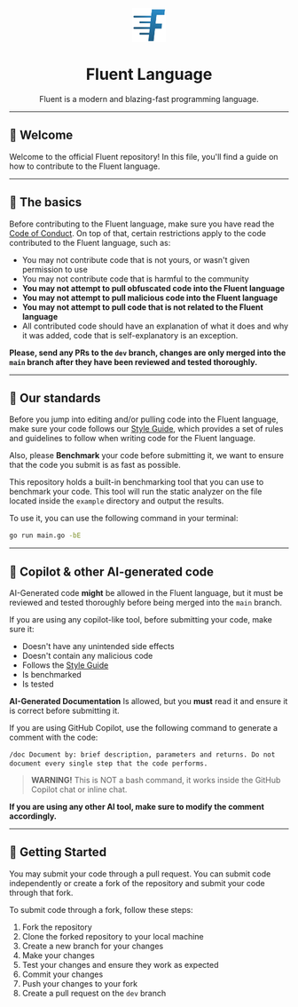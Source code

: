 <div align="center">
    <img src="assets/logo.png" height="60" width="60">
    <h1>Fluent Language</h1>
    Fluent is a modern and blazing-fast programming language.
</div>

---

## 👋 Welcome

Welcome to the official Fluent repository! In this file, you'll find a guide on how to contribute to the Fluent language.

---

## 📝 The basics

Before contributing to the Fluent language, make sure you have read the [Code of Conduct](CODE_OF_CONDUCT.md).
On top of that, certain restrictions apply to the code contributed to the Fluent language, such as:

- You may not contribute code that is not yours, or wasn't given permission to use
- You may not contribute code that is harmful to the community
- **You may not attempt to pull obfuscated code into the Fluent language**
- **You may not attempt to pull malicious code into the Fluent language**
- **You may not attempt to pull code that is not related to the Fluent language**
- All contributed code should have an explanation of what it does and why it was added, code that is self-explanatory is an exception.

**Please, send any PRs to the `dev` branch, changes are only merged into the `main` branch after they have been reviewed and tested thoroughly.**

---

## 📝 Our standards

Before you jump into editing and/or pulling code into the Fluent language,
make sure your code follows our [Style Guide](STYLE_GUIDE.md),
which provides a set of rules and guidelines to follow when writing code for the Fluent language.

Also, please **Benchmark** your code before submitting it, we want
to ensure that the code you submit is as fast as possible.

This repository holds a built-in benchmarking tool that you can use to benchmark your code.
This tool will run the static analyzer on the file located inside the `example` directory and output the results.

To use it, you can use the following command in your terminal:

```bash
go run main.go -bE
```

---

## 🤖 Copilot & other AI-generated code

AI-Generated code **might** be allowed in the Fluent language, but it must be reviewed and tested thoroughly before being merged into the `main` branch.

If you are using any copilot-like tool, before submitting your code,
make sure it:

- Doesn't have any unintended side effects
- Doesn't contain any malicious code
- Follows the [Style Guide](STYLE_GUIDE.md)
- Is benchmarked
- Is tested

**AI-Generated Documentation**
Is allowed, but you **must** read it and ensure it is correct before submitting it.

If you are using GitHub Copilot, use the following command to generate a comment with the code:

```text
/doc Document by: brief description, parameters and returns. Do not document every single step that the code performs.
```

> **WARNING!** This is NOT a bash command,
> it works inside the GitHub Copilot chat or inline chat.

**If you are using any other AI tool, make sure to modify the comment accordingly.**

---

## 🚀 Getting Started

You may submit your code through a pull request. You can submit code independently or create a fork of the repository and submit your code through that fork.

To submit code through a fork, follow these steps:

1. Fork the repository
2. Clone the forked repository to your local machine
3. Create a new branch for your changes
4. Make your changes
5. Test your changes and ensure they work as expected
6. Commit your changes
7. Push your changes to your fork
8. Create a pull request on the `dev` branch